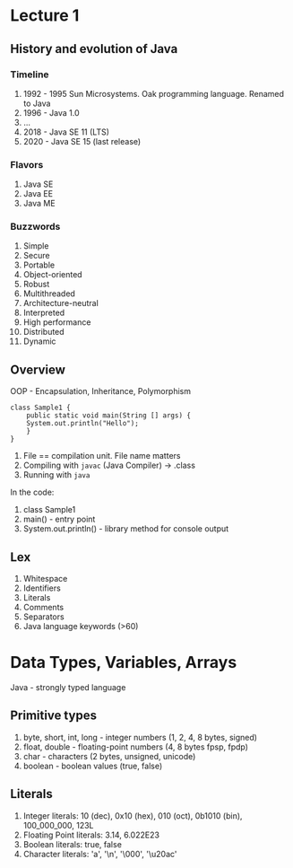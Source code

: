 # Lecture 1

## History and evolution of Java

### Timeline
1. 1992 - 1995 Sun Microsystems. Oak programming language. Renamed to Java
1. 1996 - Java 1.0
1. ...
1. 2018 - Java SE 11 (LTS)
1. 2020 - Java SE 15 (last release)

### Flavors
1. Java SE
1. Java EE
1. Java ME

### Buzzwords
1. Simple
1. Secure
1. Portable
1. Object-oriented
1. Robust
1. Multithreaded
1. Architecture-neutral
1. Interpreted
1. High performance
1. Distributed
1. Dynamic

## Overview

OOP - Encapsulation, Inheritance, Polymorphism

```
class Sample1 {
    public static void main(String [] args) {
	System.out.println("Hello");
    }
}
```

1. File == compilation unit. File name matters
1. Compiling with ```javac``` (Java Compiler) -> .class
1. Running with ```java```

In the code:
1. class Sample1
1. main() - entry point
1. System.out.println() - library method for console output

## Lex

1. Whitespace
1. Identifiers
1. Literals
1. Comments
1. Separators
1. Java language keywords (>60)

# Data Types, Variables, Arrays

Java - strongly typed language

## Primitive types

1. byte, short, int, long - integer numbers (1, 2, 4, 8 bytes, signed)
1. float, double - floating-point numbers (4, 8 bytes fpsp, fpdp)
1. char - characters (2 bytes, unsigned, unicode)
1. boolean - boolean values (true, false)

## Literals

1. Integer literals: 10 (dec), 0x10 (hex), 010 (oct), 0b1010 (bin), 100_000_000, 123L
1. Floating Point literals: 3.14, 6.022E23
1. Boolean literals: true, false
1. Character literals: 'a', '\n', '\000', '\u20ac'
